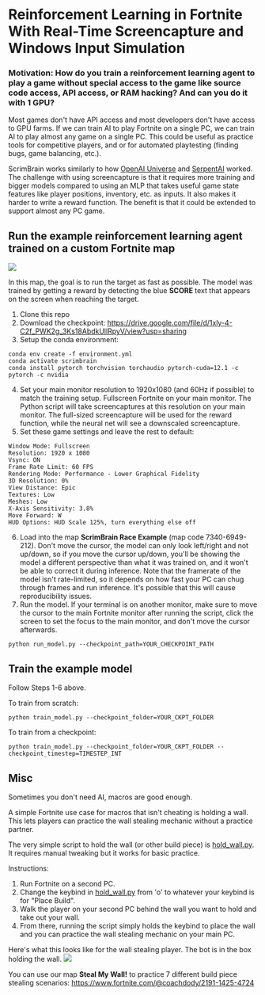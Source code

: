# Reinforcement Learning in Fortnite With Real-Time Screencapture and Windows Input Simulation

### Motivation: How do you train a reinforcement learning agent to play a game without special access to the game like source code access, API access, or RAM hacking? And can you do it with 1 GPU?

Most games don't have API access and most developers don't have access to GPU farms. If we can train AI to play Fortnite on a single PC, we can train AI to play almost any game on a single PC. This could be useful as practice tools for competitive players, and or for automated playtesting (finding bugs, game balancing, etc.).

ScrimBrain works similarly to how [OpenAI Universe](https://github.com/openai/universe) and [SerpentAI](https://github.com/SerpentAI/SerpentAI) worked. The challenge with using screencapture is that it requires more training and bigger models compared to using an MLP that takes useful game state features like player positions, inventory, etc. as inputs. It also makes it harder to write a reward function. The benefit is that it could be extended to support almost any PC game.

## Run the example reinforcement learning agent trained on a custom Fortnite map

![](https://github.com/wkwan/ScrimBrain/blob/master/media/scrimbrain-race-example.gif)

In this map, the goal is to run the target as fast as possible. The model was trained by getting a reward by detecting the blue **SCORE** text that appears on the screen when reaching the target.

1. Clone this repo
2. Download the checkpoint: https://drive.google.com/file/d/1xly-4-C2f_PWK2g_3Ks18AbdkUllRpyV/view?usp=sharing
3. Setup the conda environment:
```
conda env create -f environment.yml
conda activate scrimbrain
conda install pytorch torchvision torchaudio pytorch-cuda=12.1 -c pytorch -c nvidia
```
4. Set your main monitor resolution to 1920x1080 (and 60Hz if possible) to match the training setup. Fullscreen Fortnite on your main monitor. The Python script will take screencaptures at this resolution on your main monitor. The full-sized screencapture will be used for the reward function, while the neural net will see a downscaled screencapture.
5. Set these game settings and leave the rest to default:  
```
Window Mode: Fullscreen  
Resolution: 1920 x 1080  
Vsync: ON  
Frame Rate Limit: 60 FPS  
Rendering Mode: Performance - Lower Graphical Fidelity  
3D Resolution: 0%  
View Distance: Epic  
Textures: Low  
Meshes: Low  
X-Axis Sensitivity: 3.8%  
Move Forward: W  
HUD Options: HUD Scale 125%, turn everything else off
```
6. Load into the map **ScrimBrain Race Example** (map code 7340-6949-212). Don't move the cursor, the model can only look left/right and not up/down, so if you move the cursor up/down, you'll be showing the model a different perspective than what it was trained on, and it won't be able to correct it during inference. Note that the framerate of the model isn't rate-limited, so it depends on how fast your PC can chug through frames and run inference. It's possible that this will cause reproducibility issues.
7. Run the model. If your terminal is on another monitor, make sure to move the cursor to the main Fortnite monitor after running the script, click the screen to set the focus to the main monitor, and don't move the cursor afterwards.
```
python run_model.py --checkpoint_path=YOUR_CHECKPOINT_PATH
```

## Train the example model

Follow Steps 1-6 above.

To train from scratch:
```
python train_model.py --checkpoint_folder=YOUR_CKPT_FOLDER 
```

To train from a checkpoint:
```
python train_model.py --checkpoint_folder=YOUR_CKPT_FOLDER --checkpoint_timestep=TIMESTEP_INT
```

## Misc

Sometimes you don't need AI, macros are good enough.

A simple Fortnite use case for macros that isn't cheating is holding a wall. This lets players can practice the wall stealing mechanic without a practice partner.

The very simple script to hold the wall (or other build piece) is [hold_wall.py](hold_wall.py). It requires manual tweaking but it works for basic practice. 

Instructions:
1. Run Fortnite on a second PC.
2. Change the keybind in [hold_wall.py](hold_wall.py) from 'o' to whatever your keybind is for "Place Build".
3. Walk the player on your second PC behind the wall you want to hold and take out your wall.
4. From there, running the script simply holds the keybind to place the wall and you can practice the wall stealing mechanic on your main PC.

Here's what this looks like for the wall stealing player. The bot is in the box holding the wall.
![](https://github.com/wkwan/ScrimBrain/blob/master/media/wall-steal.gif)

You can use our map **Steal My Wall!** to practice 7 different build piece stealing scenarios: https://www.fortnite.com/@coachdody/2191-1425-4724 

